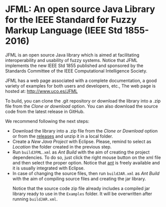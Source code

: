 # JFML: An open source Java Library for the IEEE Standard for Fuzzy Markup Language (IEEE Std 1855-2016)

JFML is an open source Java library which is aimed at facilitating interoperability and usability of fuzzy systems. 
Notice that JFML implements the new IEEE Std 1855 published and sponsored by the Standards Committee of the IEEE Computational Intelligence Society.

JFML has a web page associated with a complete documentation, a good variety of examples for both users and developers, etc., The web page is hosted at:
http://www.uco.es/JFML

To build, you can clone the .git repository or download the library into a .zip file from the <i>Clone or download</i> option. You can also download the source code from the latest release in GitHub.

We recommend following the next steps:
</p>
<ul>
<li>
Download the library into a .zip file from the <i>Clone or Download</i> option or from the <a href="https://github.com/sotillo19/JFML/releases">releases</a> and unzip it in a local folder.
</li>
<li>
Create a <i>New Java Project</i> with Eclipse. Please, remind to select as <i>Location</i> the folder created in the previous step.
</li>
<li>
Run <code>buildJFML.xml</code> as <i>Ant Build</i> with the aim of creating the project dependencies. To do so, just click the right mouse button on the xml file and then select the proper option.
Notice that <a href="http://ant.apache.org/" target="_blank">ant</a> is freely available and it is usually integrated with Eclipse.
</li>
<li>
In case of changing the source files, then run <code>buildJAR.xml</code> as <i>Ant Build</i> with the aim of compiling source files and creating the jar library.
</li>
<p>
Notice that the source code zip file already includes a compiled jar library ready to use in the <code>Examples</code> folder.
It will be overwritten after running <code>buildJAR.xml</code>.
</p>

</ul>


